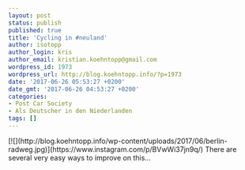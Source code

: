 ```yaml
---
layout: post
status: publish
published: true
title: 'Cycling in #neuland'
author: isotopp
author_login: kris
author_email: kristian.koehntopp@gmail.com
wordpress_id: 1973
wordpress_url: http://blog.koehntopp.info/?p=1973
date: '2017-06-26 05:53:27 +0200'
date_gmt: '2017-06-26 04:53:27 +0200'
categories:
- Post Car Society
- Als Deutscher in den Niederlanden
tags: []
---
```

<p>[![](http://blog.koehntopp.info/wp-content/uploads/2017/06/berlin-radweg.jpg)](https://www.instagram.com/p/BVwWi37jn9q/) There are several very easy ways to improve on this…</p>
